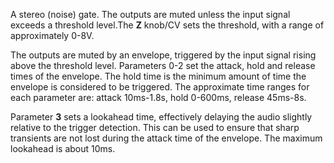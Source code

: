 
A stereo (noise) gate. The outputs are muted unless the input signal exceeds a threshold level.The **Z** knob/CV sets the
threshold, with a range of approximately 0-8V.

The outputs are muted by an envelope, triggered by the input signal rising above the threshold level. Parameters 0-2 set
the attack, hold and release times of the envelope. The hold time is the minimum amount of time the envelope is
considered to be triggered. The approximate time ranges for each parameter are: attack 10ms-1.8s, hold 0-600ms, release
45ms-8s.

Parameter **3** sets a lookahead time, effectively delaying the audio slightly relative to the trigger detection. This can
be used to ensure that sharp transients are not lost during the attack time of the envelope. The maximum lookahead is
about 10ms.

